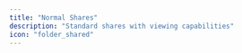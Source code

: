 ```yaml
---
title: "Normal Shares"
description: "Standard shares with viewing capabilities"
icon: "folder_shared"
---
```


